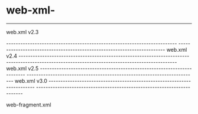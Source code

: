 # web-xml-
------------------------------------------------------------------------
web.xml v2.3
<?xml version="1.0" encoding="ISO-8859-1"?>  
<!DOCTYPE web-app PUBLIC "-//Sun Microsystems, Inc.//DTD Web Application 2.3//EN" "http://java.sun.com/dtd/web-app_2_3.dtd">  
   
<web-app>  
   
</web-app>   
 ------------------------------------------------------------------------
 ------------------------------------------------------------------------
web.xml v2.4
<?xml version="1.0" encoding="UTF-8"?>  
<web-app id="WebApp_9" version="2.4" xmlns="http://java.sun.com/xml/ns/j2ee"   
    xmlns:xsi="http://www.w3.org/2001/XMLSchema-instance"  
    xsi:schemaLocation="http://java.sun.com/xml/ns/j2ee http://java.sun.com/xml/ns/j2ee/web-app_2_4.xsd">  
</web-app>  
 ------------------------------------------------------------------------
 ------------------------------------------------------------------------
web.xml v2.5 
<?xml version="1.0" encoding="UTF-8"?>  
<web-app xmlns="http://java.sun.com/xml/ns/javaee"  
         xmlns:xsi="http://www.w3.org/2001/XMLSchema-instance"  
         xsi:schemaLocation="http://java.sun.com/xml/ns/javaee http://java.sun.com/xml/ns/javaee/web-app_2_5.xsd"  
version="2.5">  
</web-app>  
 ------------------------------------------------------------------------
 ------------------------------------------------------------------------
web.xml v3.0 
<?xml version="1.0" encoding="UTF-8"?>  
<web-app  
        version="3.0"  
        xmlns="http://java.sun.com/xml/ns/javaee"  
        xmlns:xsi="http://www.w3.org/2001/XMLSchema-instance"  
        xsi:schemaLocation="http://java.sun.com/xml/ns/javaee http://java.sun.com/xml/ns/javaee/web-app_3_0.xsd">  
   
</web-app>  
 ------------------------------------------------------------------------
 ------------------------------------------------------------------------
 
web-fragment.xml
<web-fragment xmlns="http://java.sun.com/xml/ns/javaee"  
              xmlns:xsi="http://www.w3.org/2001/XMLSchema-instance"  
              xsi:schemaLocation="  
        http://java.sun.com/xml/ns/javaee http://java.sun.com/xml/ns/javaee/web-fragment_3_0.xsd" version="3.0">  
   
</web-fragment>  
 

